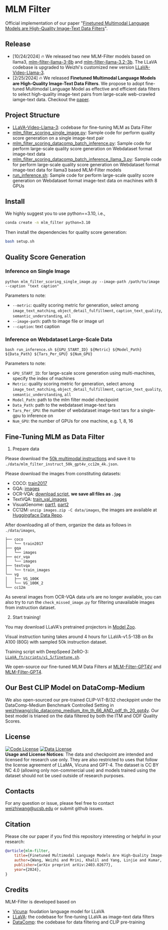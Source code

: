 # MLM Filter


Official implementation of our paper "[Finetuned Multimodal Language Models are High-Quality Image-Text Data Filters](https://arxiv.org/pdf/2403.02677.pdf)". <br>
<!-- [Weizhi Wang](https://victorwz.github.io/), [Khalil Mrini](https://khalilmrini.github.io/), [Linjie Yang](https://sites.google.com/site/linjieyang89/), [Sateesh Kumar](https://sateeshkumar21.github.io/), [Yu Tian](https://scholar.google.com/citations?user=DxPjkDoAAAAJ&hl=en), [Xifeng Yan](https://sites.cs.ucsb.edu/~xyan/index.htm), [Heng Wang](https://hengcv.github.io/) -->



## Release
- [10/24/2024] 🔥 We released two new MLM-Filter models based on llama3, [mlm-filter-llama-3-8b](https://huggingface.co/weizhiwang/mlm-filter-llama-3-8b) and [mlm-filter-llama-3.2-3b](https://huggingface.co/weizhiwang/mlm-filter-llama-3.2-3b). The LLaVA codebase is upgraded to Weizhi's customized new version [LLaVA-Video-Llama-3](https://github.com/Victorwz/LLaVA-Video-Llama-3).
- [2/25/2024] 🔥 We released **Finetuned Multimodal Language Models are High-Quality Image-Text Data Filters**. We propose to adopt fine-tuned Multimodal Language Model as effective and efficient data filters to select high-quality image-text pairs from large-scale web-crawled iamge-text data. Checkout the [paper](https://arxiv.org/pdf/2403.02677.pdf).

<!-- <a href="https://llava.hliu.cc/"><img src="assets/demo.gif" width="70%"></a> -->


## Project Structure
- [LLaVA-Video-Llama-3](LLaVA-Video-Llama-3): codebase for fine-tuning MLM as Data Filter
- [mlm_filter_scoring_single_image.py](mlm_filter_scoring_single_image.py): Sample code for perform quality score generation on a single image-text pair
- [mlm_filter_scoring_datacomp_batch_inference.py](mlm_filter_scoring_datacomp_batch_inference.py): Sample code for perform large-scale quality score generation on Webdataset format image-text data
- [mlm_filter_scoring_datacomp_batch_inference_llama_3.py](mlm_filter_scoring_datacomp_batch_inference_llama_3.py): Sample code for perform large-scale quality score generation on Webdataset format image-text data for llama3 based MLM-Filter models
- [run_inference.sh](run_inference.sh): Sample code for perform large-scale quality score generation on Webdataset format image-text data on machines with 8 GPUs

## Install

We highly suggest you to use python==3.10, i.e.,
```bash
conda create -n mlm_filter python=3.10
```
Then install the dependencies for quality score generation:
```bash
bash setup.sh
```

<!-- ### CLI Inference

Chat about images using LLaVA without the need of Gradio interface. It also supports multiple GPUs, 4-bit and 8-bit quantized inference. With 4-bit quantization, for our LLaVA-1.5-7B, it uses less than 8GB VRAM on a single GPU.

```Shell
python 
``` -->

## Quality Score Generation

### Inference on Single Image

```Shell
python mlm_filter_scoring_single_image.py --image-path /path/to/image --caption "text caption"
```
Parameters to note:

- `--metric`: quality scoring metric for generation, select among `image_text_matching`, `object_detail_fulfillment`, `caption_text_quality`, `semantic_understanding`, `all`
- `--image-path`: path to image file or image url
- `--caption`: text caption

### Inference on Webdataset Large-Scale Data

```Shell
bash run_inference.sh ${GPU_START_ID} ${Metric} ${Model_Path} ${Data_Path} ${Tars_Per_GPU} ${Num_GPU}
```
Parameters to note:

- `GPU_START_ID`: for large-scale score generation using multi-machines, specify the index of machines
- `Metric`: quality scoring metric for generation, select among `image_text_matching`, `object_detail_fulfillment`, `caption_text_quality`, `semantic_understanding`, `all`
- `Model_Path`: path to the mlm filter model checkpoint
- `Data_Path`: path to the webdataset image-text tars
- `Tars_Per_GPU`: the number of webdataset image-text tars for a single-gpu to inference on
- `Num_GPU`: the number of GPUs for one machine, e.g. 1, 8, 16


## Fine-Tuning MLM as Data Filter

1. Prepare data

Please download the [50k multimodal instructions](https://huggingface.co/datasets/weizhiwang/mlm_filter_instructions) and save it to `./data/mlm_filter_instruct_50k_gpt4v_cc12m_4k.json`.

Please download the images from constituting datasets:

- COCO: [train2017](http://images.cocodataset.org/zips/train2017.zip)
- GQA: [images](https://downloads.cs.stanford.edu/nlp/data/gqa/images.zip)
- OCR-VQA: [download script](https://drive.google.com/drive/folders/1_GYPY5UkUy7HIcR0zq3ZCFgeZN7BAfm_?usp=sharing), **we save all files as `.jpg`**
- TextVQA: [train_val_images](https://dl.fbaipublicfiles.com/textvqa/images/train_val_images.zip)
- VisualGenome: [part1](https://cs.stanford.edu/people/rak248/VG_100K_2/images.zip), [part2](https://cs.stanford.edu/people/rak248/VG_100K_2/images2.zip)
- CC12M: ```unzip images.zip -C data/images```, the images are available at [Huggingface Data Repo](https://huggingface.co/datasets/weizhiwang/mlm_filter_instructions).

After downloading all of them, organize the data as follows in `./data/images`,

```
├── coco
│   └── train2017
├── gqa
│   └── images
├── ocr_vqa
│   └── images
├── textvqa
│   └── train_images
└── vg
│   ├── VG_100K
│   └── VG_100K_2
└── cc12m
```

As several images from OCR-VQA data urls are no longer available, you can also try to run the `check_missed_image.py` for filtering unavailable images from instruction dataset.

2. Start training!

You may download LLaVA's pretrained projectors in [Model Zoo](https://github.com/haotian-liu/LLaVA/blob/main/docs/MODEL_ZOO.md).

Visual instruction tuning takes around 4 hours for LLaVA-v1.5-13B on 8x A100 (80G) with sampled 50k instruction dataset.

Training script with DeepSpeed ZeRO-3: [`LLaVA_ft/scripts/v1_5/finetune.sh`](LLaVA_ft/scripts/v1_5/finetune.sh).

We open-source our fine-tuned MLM Data Filters at [MLM-Filter-GPT4V](https://huggingface.co/weizhiwang/mlm-filter-llava-13b-gpt4v) and [MLM-Filter-GPT4](https://huggingface.co/weizhiwang/mlm-filter-llava-13b-gpt4).

## Our Best CLIP Model on DataComp-Medium
We also open-sourced our pre-trained CLIP-ViT-B/32 checkppint under the DataComp-Medium Benchmark Controlled Setting in [weizhiwang/clip_datacomp_medium_itm_th_66_AND_odf_th_20_gpt4v](https://huggingface.co/weizhiwang/clip_datacomp_medium_itm_th_66_AND_odf_th_20_gpt4v). Our best model is trianed on the data filtered by both the ITM and ODF Quality Scores.

## License
[![Code License](https://img.shields.io/badge/Code%20License-Apache_2.0-green.svg)](https://github.com/tatsu-lab/stanford_alpaca/blob/main/LICENSE)
[![Data License](https://img.shields.io/badge/Data%20License-CC%20By%20NC%204.0-red.svg)](https://github.com/tatsu-lab/stanford_alpaca/blob/main/DATA_LICENSE)
<br>
**Usage and License Notices**: The data and checkpoint are intended and licensed for research use only. They are also restricted to uses that follow the license agreement of LLaMA, Vicuna and GPT-4. The dataset is CC BY NC 4.0 (allowing only non-commercial use) and models trained using the dataset should not be used outside of research purposes.

## Contacts
For any question or issue, please feel free to contact [weizhiwang@ucsb.edu]() or submit github issues.

## Citation

Please cite our paper if you find this repository interesting or helpful in your research:
```bibtex
@article{mlm-filter,
    title={Finetuned Multimodal Language Models Are High-Quality Image-Text Data Filters}, 
    author={Wang, Weizhi and Mrini, Khalil and Yang, Linjie and Kumar, Sateesh and Tian, Yu and Yan, Xifeng and Wang, Heng},
    publisher={arXiv preprint arXiv:2403.02677},
    year={2024},
}
```

## Credits

MLM-Filter is developed based on
- [Vicuna](https://github.com/lm-sys/FastChat): foudation language model for LLaVA
- [LLaVA](https://github.com/haotian-liu/LLaVA): the codebase for fine-tuning LLaVA as image-text data filters
- [DataComp](https://github.com/mlfoundations/datacomp): the codebase for data filtering and CLIP pre-training
